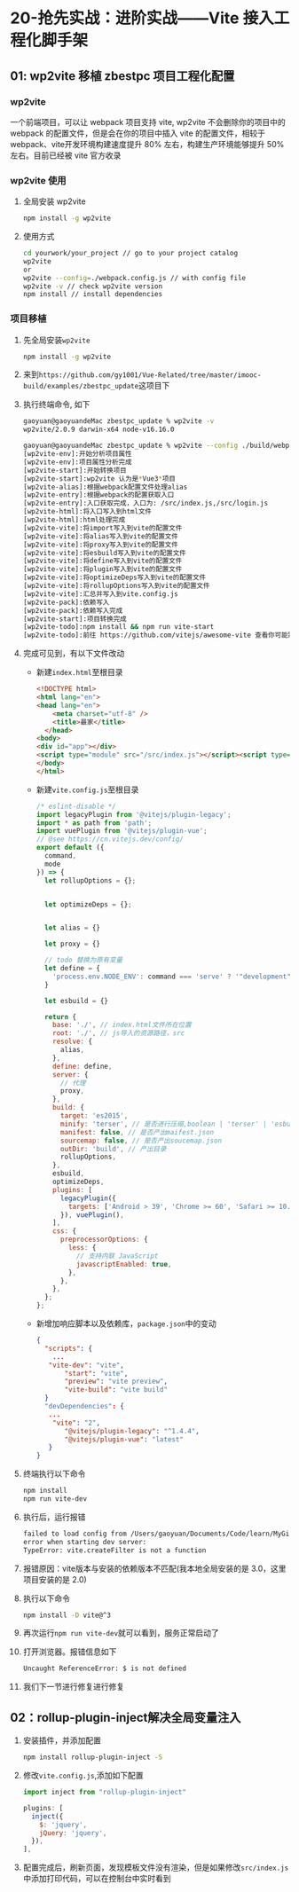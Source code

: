 # 20-抢先实战：进阶实战——Vite 接入工程化脚手架

## 01: wp2vite 移植 zbestpc 项目工程化配置

### wp2vite

一个前端项目，可以让 webpack 项目支持 vite, wp2vite 不会删除你的项目中的 webpack 的配置文件，但是会在你的项目中插入 vite 的配置文件，相较于 webpack、vite开发环境构建速度提升 80% 左右，构建生产环境能够提升 50% 左右。目前已经被 vite 官方收录

### wp2vite 使用

1. 全局安装 wp2vite

   ```bash
   npm install -g wp2vite
   ```

2. 使用方式

   ```bash
   cd yourwork/your_project // go to your project catalog
   wp2vite
   or 
   wp2vite --config=./webpack.config.js // with config file
   wp2vite -v // check wp2vite version
   npm install // install dependencies
   ```

### 项目移植

1. 先全局安装`wp2vite`

   ```bash
   npm install -g wp2vite
   ```

2. 来到`https://github.com/gy1001/Vue-Related/tree/master/imooc-build/examples/zbestpc_update`这项目下

3. 执行终端命令, 如下

   ```bash
   gaoyuan@gaoyuandeMac zbestpc_update % wp2vite -v
   wp2vite/2.0.9 darwin-x64 node-v16.16.0
   
   gaoyuan@gaoyuandeMac zbestpc_update % wp2vite --config ./build/webpack.config.js
   [wp2vite-env]:开始分析项目属性
   [wp2vite-env]:项目属性分析完成
   [wp2vite-start]:开始转换项目
   [wp2vite-start]:wp2vite 认为是*Vue3*项目
   [wp2vite-alias]:根据webpack配置文件处理alias
   [wp2vite-entry]:根据webpack的配置获取入口
   [wp2vite-entry]:入口获取完成，入口为: /src/index.js,/src/login.js
   [wp2vite-html]:将入口写入到html文件
   [wp2vite-html]:html处理完成
   [wp2vite-vite]:将import写入到vite的配置文件
   [wp2vite-vite]:将alias写入到vite的配置文件
   [wp2vite-vite]:将proxy写入到vite的配置文件
   [wp2vite-vite]:将esbuild写入到vite的配置文件
   [wp2vite-vite]:将define写入到vite的配置文件
   [wp2vite-vite]:将plugin写入到vite的配置文件
   [wp2vite-vite]:将optimizeDeps写入到vite的配置文件
   [wp2vite-vite]:将rollupOptions写入到vite的配置文件
   [wp2vite-vite]:汇总并写入到vite.config.js
   [wp2vite-pack]:依赖写入
   [wp2vite-pack]:依赖写入完成
   [wp2vite-start]:项目转换完成
   [wp2vite-todo]:npm install && npm run vite-start
   [wp2vite-todo]:前往 https://github.com/vitejs/awesome-vite 查看你可能需要的插件
   ```

4. 完成可见到，有以下文件改动

   * 新建`index.html`至根目录

     ```html
     <!DOCTYPE html>
     <html lang="en">
     <head lang="en">
         <meta charset="utf-8" />
         <title>最家</title>
       </head>
     <body>
     <div id="app"></div>
     <script type="module" src="/src/index.js"></script><script type="module" src="/src/login.js"></script>
     </body>
     </html>
     ```

   * 新建`vite.config.js`至根目录

     ```javascript
     /* eslint-disable */
     import legacyPlugin from '@vitejs/plugin-legacy';
     import * as path from 'path';
     import vuePlugin from '@vitejs/plugin-vue';
     // @see https://cn.vitejs.dev/config/
     export default ({
       command,
       mode
     }) => {
       let rollupOptions = {};
     
     
       let optimizeDeps = {};
     
     
       let alias = {}
     
       let proxy = {}
     
       // todo 替换为原有变量
       let define = {
         'process.env.NODE_ENV': command === 'serve' ? '"development"' : '"production"',
       }
     
       let esbuild = {}
     
       return {
         base: './', // index.html文件所在位置
         root: './', // js导入的资源路径，src
         resolve: {
           alias,
         },
         define: define,
         server: {
           // 代理
           proxy,
         },
         build: {
           target: 'es2015',
           minify: 'terser', // 是否进行压缩,boolean | 'terser' | 'esbuild',默认使用terser
           manifest: false, // 是否产出maifest.json
           sourcemap: false, // 是否产出soucemap.json
           outDir: 'build', // 产出目录
           rollupOptions,
         },
         esbuild,
         optimizeDeps,
         plugins: [
           legacyPlugin({
             targets: ['Android > 39', 'Chrome >= 60', 'Safari >= 10.1', 'iOS >= 10.3', 'Firefox >= 54', 'Edge >= 15'],
           }), vuePlugin(),
         ],
         css: {
           preprocessorOptions: {
             less: {
               // 支持内联 JavaScript
               javascriptEnabled: true,
             },
           },
         },
       };
     };
     ```

   * 新增加响应脚本以及依赖库，`package.json`中的变动

     ```json
     {
       "scripts": {
         ... 
       	"vite-dev": "vite",
     		"start": "vite",
     		"preview": "vite preview",
     		"vite-build": "vite build"  
       }
       "devDependencies": {
       	...
         "vite": "2",
     		"@vitejs/plugin-legacy": "^1.4.4",
     		"@vitejs/plugin-vue": "latest"
     	}
     }
     ```

5. 终端执行以下命令

   ```bash
   npm install 
   npm run vite-dev
   ```

6. 执行后，运行报错

   ```bash
   failed to load config from /Users/gaoyuan/Documents/Code/learn/MyGithub/Vue-Related/imooc-build/examples/zbestpc_update/vite.config.js
   error when starting dev server:
   TypeError: vite.createFilter is not a function
   ```

7. 报错原因：vite版本与安装的依赖版本不匹配(我本地全局安装的是 3.0，这里项目安装的是 2.0)

8. 执行以下命令

   ```bash
   npm install -D vite@^3
   ```

9. 再次运行`npm run vite-dev`就可以看到，服务正常启动了

10. 打开浏览器。报错信息如下

    ```bash
    Uncaught ReferenceError: $ is not defined
    ```

11. 我们下一节进行修复进行修复

## 02：rollup-plugin-inject解决全局变量注入

1. 安装插件，并添加配置

   ```bash
   npm install rollup-plugin-inject -S
   ```

2. 修改`vite.config.js`,添加如下配置

   ```javascript
   import inject from "rollup-plugin-inject"
   
   plugins: [
     inject({
       $: 'jquery',
       jQuery: 'jquery',
     }),
   ],
   ```

3. 配置完成后，刷新页面，发现模板文件没有渲染，但是如果修改`src/index.js`中添加打印代码，可以在控制台中实时看到
